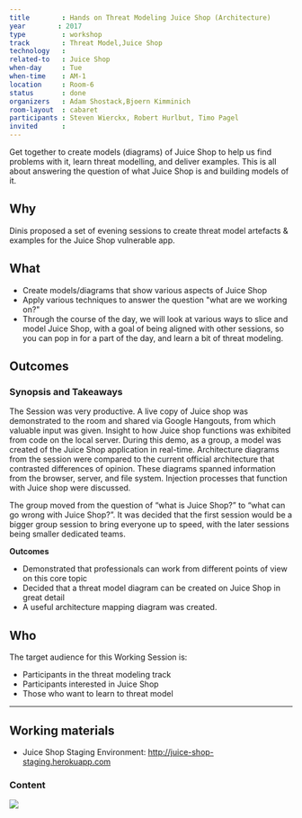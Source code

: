 ```yaml
---
title        : Hands on Threat Modeling Juice Shop (Architecture)
year		: 2017
type         : workshop
track        : Threat Model,Juice Shop
technology   :
related-to   : Juice Shop
when-day     : Tue
when-time    : AM-1
location     : Room-6
status       : done
organizers   : Adam Shostack,Bjoern Kimminich
room-layout  : cabaret
participants : Steven Wierckx, Robert Hurlbut, Timo Pagel
invited      :
---
```


Get together to create models (diagrams) of Juice Shop to help us find problems with it, learn threat modelling, and deliver examples.  This is all about answering the question of what Juice Shop is and building models of it.

## Why

Dinis proposed a set of evening sessions to create threat model artefacts & examples for the Juice Shop vulnerable app.

## What

- Create models/diagrams that show various aspects of Juice Shop 
- Apply various techniques to answer the question "what are we working on?"
- Through the course of the day, we will look at various ways to slice and model Juice Shop, with a goal of being aligned with other sessions, so you can pop in for a part of the day, and learn a bit of threat modeling.

## Outcomes

### Synopsis and Takeaways

The Session was very productive. A live copy of Juice shop was demonstrated to the room and shared via Google Hangouts, from which valuable input was given. Insight to how Juice shop functions was exhibited from code on the local server. During this demo, as a group, a model was created of the Juice Shop application in real-time.
Architecture diagrams from the session were compared to the current official architecture that contrasted differences of opinion. These diagrams spanned information from the browser, server, and file system. Injection processes that function with Juice shop were discussed. 
 
The group moved from the question of “what is Juice Shop?” to “what can go wrong with Juice Shop?”.  It was decided that the first session would be a bigger group session to bring everyone up to speed, with the later sessions being smaller dedicated teams. 

**Outcomes** 

- Demonstrated that professionals can work from different points of view on this core topic 
- Decided that a threat model diagram can be created on Juice Shop in great detail
- A useful architecture mapping diagram was created. 

## Who

The target audience for this Working Session is:

- Participants in the threat modeling track
- Participants interested in Juice Shop
- Those who want to learn to threat model

--- 

## Working materials

* Juice Shop Staging Environment: <http://juice-shop-staging.herokuapp.com>

### Content

[![](https://raw.githubusercontent.com/OWASP/owasp-summit-2017/master/Working-Sessions/Threat-Model/whiteboard-photos/AM-1-Picture-1.jpg)](https://raw.githubusercontent.com/OWASP/owasp-summit-2017/master/Working-Sessions/Threat-Model/whiteboard-photos/AM-1-Picture-1.jpg)
